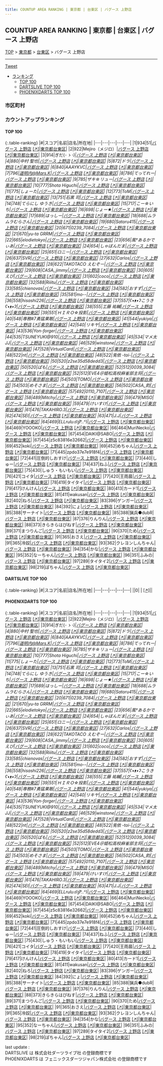 ```yaml
---
title: COUNTUP AREA RANKING | 東京都 | 台東区 | バグース 上野店
---
```

## COUNTUP AREA RANKING | 東京都 | 台東区 | バグース 上野店

[TOP](/darts/rank/) > [東京都](/darts/rank/東京都/) > [台東区](/darts/rank/東京都/台東区/) > バグース 上野店

___

<a href="https://twitter.com/share?ref_src=twsrc%5Etfw" data-text="COUNTUP AREA RANKING | 東京都台東区バグース 上野店" class="twitter-share-button" data-hashtags="DARTSLIVE,PHOENIXDARTS,darts,ダーツ" data-show-count="false">Tweet</a>

* [ランキング](#カウントアップランキング)
    * [TOP 100](#top-100)
    * [DARTSLIVE TOP 100](#dartslive-top-100)
    * [PHOENIXDARTS TOP 100](#phoenixdarts-top-100)

### 市区町村

<ul>

</ul>

### カウントアップランキング

#### TOP 100



{:.table-ranking}
|#|スコア|名前|店名|所在地|
|---|---|---|---|---|
|1|934|<span class="rank-name-pd">51</span>|<a href="/darts/rank/shops/39853.html">バグース 上野店</a> <a href="https://vs.phoenixdarts.com/jp/shop/shopDetailInfo/s_39853?s_seq=39853">[↗]</a>|<a href="/darts/rank/東京都/台東区">東京都台東区</a>|
|2|922|<span class="rank-name-pd">Mejiro（メジロ）</span>|<a href="/darts/rank/shops/39853.html">バグース 上野店</a> <a href="https://vs.phoenixdarts.com/jp/shop/shopDetailInfo/s_39853?s_seq=39853">[↗]</a>|<a href="/darts/rank/東京都/台東区">東京都台東区</a>|
|3|914|<span class="rank-name-pd">ぎだ(･_ゝ･)</span>|<a href="/darts/rank/shops/39853.html">バグース 上野店</a> <a href="https://vs.phoenixdarts.com/jp/shop/shopDetailInfo/s_39853?s_seq=39853">[↗]</a>|<a href="/darts/rank/東京都/台東区">東京都台東区</a>|
|4|880|<span class="rank-name-pd"><span class="pro-icon-pd"></span>中村 聖也</span>|<a href="/darts/rank/shops/39853.html">バグース 上野店</a> <a href="https://vs.phoenixdarts.com/jp/shop/shopDetailInfo/s_39853?s_seq=39853">[↗]</a>|<a href="/darts/rank/東京都/台東区">東京都台東区</a>|
|5|872|<span class="rank-name-pd">ドラ</span>|<a href="/darts/rank/shops/39853.html">バグース 上野店</a> <a href="https://vs.phoenixdarts.com/jp/shop/shopDetailInfo/s_39853?s_seq=39853">[↗]</a>|<a href="/darts/rank/東京都/台東区">東京都台東区</a>|
|6|840|<span class="rank-name-pd">AAAYKVC</span>|<a href="/darts/rank/shops/39853.html">バグース 上野店</a> <a href="https://vs.phoenixdarts.com/jp/shop/shopDetailInfo/s_39853?s_seq=39853">[↗]</a>|<a href="/darts/rank/東京都/台東区">東京都台東区</a>|
|7|796|<span class="rank-name-pd">道明内@Mars.K</span>|<a href="/darts/rank/shops/39853.html">バグース 上野店</a> <a href="https://vs.phoenixdarts.com/jp/shop/shopDetailInfo/s_39853?s_seq=39853">[↗]</a>|<a href="/darts/rank/東京都/台東区">東京都台東区</a>|
|8|786|<span class="rank-name-pd">てってれー</span>|<a href="/darts/rank/shops/39853.html">バグース 上野店</a> <a href="https://vs.phoenixdarts.com/jp/shop/shopDetailInfo/s_39853?s_seq=39853">[↗]</a>|<a href="/darts/rank/東京都/台東区">東京都台東区</a>|
|9|785|<span class="rank-name-pd">ザキ☆リュー</span>|<a href="/darts/rank/shops/39853.html">バグース 上野店</a> <a href="https://vs.phoenixdarts.com/jp/shop/shopDetailInfo/s_39853?s_seq=39853">[↗]</a>|<a href="/darts/rank/東京都/台東区">東京都台東区</a>|
|10|777|<span class="rank-name-pd">Shota Higuchi</span>|<a href="/darts/rank/shops/39853.html">バグース 上野店</a> <a href="https://vs.phoenixdarts.com/jp/shop/shopDetailInfo/s_39853?s_seq=39853">[↗]</a>|<a href="/darts/rank/東京都/台東区">東京都台東区</a>|
|11|775|<span class="rank-name-pd">しょーた</span>|<a href="/darts/rank/shops/39853.html">バグース 上野店</a> <a href="https://vs.phoenixdarts.com/jp/shop/shopDetailInfo/s_39853?s_seq=39853">[↗]</a>|<a href="/darts/rank/東京都/台東区">東京都台東区</a>|
|12|773|<span class="rank-name-pd">ToM</span>|<a href="/darts/rank/shops/39853.html">バグース 上野店</a> <a href="https://vs.phoenixdarts.com/jp/shop/shopDetailInfo/s_39853?s_seq=39853">[↗]</a>|<a href="/darts/rank/東京都/台東区">東京都台東区</a>|
|13|751|<span class="rank-name-pd"><span class="pro-icon-pd"></span>石黒 司</span>|<a href="/darts/rank/shops/39853.html">バグース 上野店</a> <a href="https://vs.phoenixdarts.com/jp/shop/shopDetailInfo/s_39853?s_seq=39853">[↗]</a>|<a href="/darts/rank/東京都/台東区">東京都台東区</a>|
|14|748|<span class="rank-name-pd">てらにし ゆうき</span>|<a href="/darts/rank/shops/39853.html">バグース 上野店</a> <a href="https://vs.phoenixdarts.com/jp/shop/shopDetailInfo/s_39853?s_seq=39853">[↗]</a>|<a href="/darts/rank/東京都/台東区">東京都台東区</a>|
|15|717|<span class="rank-name-pd">こー☆いち</span>|<a href="/darts/rank/shops/39853.html">バグース 上野店</a> <a href="https://vs.phoenixdarts.com/jp/shop/shopDetailInfo/s_39853?s_seq=39853">[↗]</a>|<a href="/darts/rank/東京都/台東区">東京都台東区</a>|
|16|698|<span class="rank-name-pd">じょー★</span>|<a href="/darts/rank/shops/39853.html">バグース 上野店</a> <a href="https://vs.phoenixdarts.com/jp/shop/shopDetailInfo/s_39853?s_seq=39853">[↗]</a>|<a href="/darts/rank/東京都/台東区">東京都台東区</a>|
|17|689|<span class="rank-name-pd">はっしー</span>|<a href="/darts/rank/shops/39853.html">バグース 上野店</a> <a href="https://vs.phoenixdarts.com/jp/shop/shopDetailInfo/s_39853?s_seq=39853">[↗]</a>|<a href="/darts/rank/東京都/台東区">東京都台東区</a>|
|18|688|<span class="rank-name-pd">ムラムラむらさん</span>|<a href="/darts/rank/shops/39853.html">バグース 上野店</a> <a href="https://vs.phoenixdarts.com/jp/shop/shopDetailInfo/s_39853?s_seq=39853">[↗]</a>|<a href="/darts/rank/東京都/台東区">東京都台東区</a>|
|19|680|<span class="rank-name-pd">Satoru415</span>|<a href="/darts/rank/shops/39853.html">バグース 上野店</a> <a href="https://vs.phoenixdarts.com/jp/shop/shopDetailInfo/s_39853?s_seq=39853">[↗]</a>|<a href="/darts/rank/東京都/台東区">東京都台東区</a>|
|20|671|<span class="rank-name-pd">0239_7084</span>|<a href="/darts/rank/shops/39853.html">バグース 上野店</a> <a href="https://vs.phoenixdarts.com/jp/shop/shopDetailInfo/s_39853?s_seq=39853">[↗]</a>|<a href="/darts/rank/東京都/台東区">東京都台東区</a>|
|21|670|<span class="rank-name-pd">yu-ta GRRM</span>|<a href="/darts/rank/shops/39853.html">バグース 上野店</a> <a href="https://vs.phoenixdarts.com/jp/shop/shopDetailInfo/s_39853?s_seq=39853">[↗]</a>|<a href="/darts/rank/東京都/台東区">東京都台東区</a>|
|22|665|<span class="rank-name-pd">elodietokyo</span>|<a href="/darts/rank/shops/39853.html">バグース 上野店</a> <a href="https://vs.phoenixdarts.com/jp/shop/shopDetailInfo/s_39853?s_seq=39853">[↗]</a>|<a href="/darts/rank/東京都/台東区">東京都台東区</a>|
|23|656|<span class="rank-name-pd">風†あるかでぃあ</span>|<a href="/darts/rank/shops/39853.html">バグース 上野店</a> <a href="https://vs.phoenixdarts.com/jp/shop/shopDetailInfo/s_39853?s_seq=39853">[↗]</a>|<a href="/darts/rank/東京都/台東区">東京都台東区</a>|
|24|654|<span class="rank-name-pd">しゃぼんだま</span>|<a href="/darts/rank/shops/39853.html">バグース 上野店</a> <a href="https://vs.phoenixdarts.com/jp/shop/shopDetailInfo/s_39853?s_seq=39853">[↗]</a>|<a href="/darts/rank/東京都/台東区">東京都台東区</a>|
|25|651|<span class="rank-name-pd">ロニー</span>|<a href="/darts/rank/shops/39853.html">バグース 上野店</a> <a href="https://vs.phoenixdarts.com/jp/shop/shopDetailInfo/s_39853?s_seq=39853">[↗]</a>|<a href="/darts/rank/東京都/台東区">東京都台東区</a>|
|26|637|<span class="rank-name-pd">SVR</span>|<a href="/darts/rank/shops/39853.html">バグース 上野店</a> <a href="https://vs.phoenixdarts.com/jp/shop/shopDetailInfo/s_39853?s_seq=39853">[↗]</a>|<a href="/darts/rank/東京都/台東区">東京都台東区</a>|
|27|632|<span class="rank-name-pd">Carlos</span>|<a href="/darts/rank/shops/39853.html">バグース 上野店</a> <a href="https://vs.phoenixdarts.com/jp/shop/shopDetailInfo/s_39853?s_seq=39853">[↗]</a>|<a href="/darts/rank/東京都/台東区">東京都台東区</a>|
|28|622|<span class="rank-name-pd">TAKOTACO えむぞー</span>|<a href="/darts/rank/shops/39853.html">バグース 上野店</a> <a href="https://vs.phoenixdarts.com/jp/shop/shopDetailInfo/s_39853?s_seq=39853">[↗]</a>|<a href="/darts/rank/東京都/台東区">東京都台東区</a>|
|29|608|<span class="rank-name-pd">CASA_jimmy</span>|<a href="/darts/rank/shops/39853.html">バグース 上野店</a> <a href="https://vs.phoenixdarts.com/jp/shop/shopDetailInfo/s_39853?s_seq=39853">[↗]</a>|<a href="/darts/rank/東京都/台東区">東京都台東区</a>|
|30|605|<span class="rank-name-pd">えび</span>|<a href="/darts/rank/shops/39853.html">バグース 上野店</a> <a href="https://vs.phoenixdarts.com/jp/shop/shopDetailInfo/s_39853?s_seq=39853">[↗]</a>|<a href="/darts/rank/東京都/台東区">東京都台東区</a>|
|31|602|<span class="rank-name-pd">coco</span>|<a href="/darts/rank/shops/39853.html">バグース 上野店</a> <a href="https://vs.phoenixdarts.com/jp/shop/shopDetailInfo/s_39853?s_seq=39853">[↗]</a>|<a href="/darts/rank/東京都/台東区">東京都台東区</a>|
|32|588|<span class="rank-name-pd">Riiitu</span>|<a href="/darts/rank/shops/39853.html">バグース 上野店</a> <a href="https://vs.phoenixdarts.com/jp/shop/shopDetailInfo/s_39853?s_seq=39853">[↗]</a>|<a href="/darts/rank/東京都/台東区">東京都台東区</a>|
|33|585|<span class="rank-name-pd">chienovas</span>|<a href="/darts/rank/shops/39853.html">バグース 上野店</a> <a href="https://vs.phoenixdarts.com/jp/shop/shopDetailInfo/s_39853?s_seq=39853">[↗]</a>|<a href="/darts/rank/東京都/台東区">東京都台東区</a>|
|34|582|<span class="rank-name-pd">おすず</span>|<a href="/darts/rank/shops/39853.html">バグース 上野店</a> <a href="https://vs.phoenixdarts.com/jp/shop/shopDetailInfo/s_39853?s_seq=39853">[↗]</a>|<a href="/darts/rank/東京都/台東区">東京都台東区</a>|
|35|581|<span class="rank-name-pd">mo--</span>|<a href="/darts/rank/shops/39853.html">バグース 上野店</a> <a href="https://vs.phoenixdarts.com/jp/shop/shopDetailInfo/s_39853?s_seq=39853">[↗]</a>|<a href="/darts/rank/東京都/台東区">東京都台東区</a>|
|36|558|<span class="rank-name-pd">hisashi226</span>|<a href="/darts/rank/shops/39853.html">バグース 上野店</a> <a href="https://vs.phoenixdarts.com/jp/shop/shopDetailInfo/s_39853?s_seq=39853">[↗]</a>|<a href="/darts/rank/東京都/台東区">東京都台東区</a>|
|37|557|<span class="rank-name-pd">ʕ•ᴥ•ʔこうきʕ•ᴥ•ʔ</span>|<a href="/darts/rank/shops/39853.html">バグース 上野店</a> <a href="https://vs.phoenixdarts.com/jp/shop/shopDetailInfo/s_39853?s_seq=39853">[↗]</a>|<a href="/darts/rank/東京都/台東区">東京都台東区</a>|
|38|555|<span class="rank-name-pd"><span class="pro-icon-pd"></span>工藤 祐輔</span>|<a href="/darts/rank/shops/39853.html">バグース 上野店</a> <a href="https://vs.phoenixdarts.com/jp/shop/shopDetailInfo/s_39853?s_seq=39853">[↗]</a>|<a href="/darts/rank/東京都/台東区">東京都台東区</a>|
|39|551|<span class="rank-name-pd">ＨＩＲＯ☆投影</span>|<a href="/darts/rank/shops/39853.html">バグース 上野店</a> <a href="https://vs.phoenixdarts.com/jp/shop/shopDetailInfo/s_39853?s_seq=39853">[↗]</a>|<a href="/darts/rank/東京都/台東区">東京都台東区</a>|
|40|548|<span class="rank-name-pd">専務#7勇猛果敢</span>|<a href="/darts/rank/shops/39853.html">バグース 上野店</a> <a href="https://vs.phoenixdarts.com/jp/shop/shopDetailInfo/s_39853?s_seq=39853">[↗]</a>|<a href="/darts/rank/東京都/台東区">東京都台東区</a>|
|41|544|<span class="rank-name-pd">yukiya</span>|<a href="/darts/rank/shops/39853.html">バグース 上野店</a> <a href="https://vs.phoenixdarts.com/jp/shop/shopDetailInfo/s_39853?s_seq=39853">[↗]</a>|<a href="/darts/rank/東京都/台東区">東京都台東区</a>|
|42|540|<span class="rank-name-pd">リキヤ</span>|<a href="/darts/rank/shops/39853.html">バグース 上野店</a> <a href="https://vs.phoenixdarts.com/jp/shop/shopDetailInfo/s_39853?s_seq=39853">[↗]</a>|<a href="/darts/rank/東京都/台東区">東京都台東区</a>|
|43|536|<span class="rank-name-pd">Yon-forger</span>|<a href="/darts/rank/shops/39853.html">バグース 上野店</a> <a href="https://vs.phoenixdarts.com/jp/shop/shopDetailInfo/s_39853?s_seq=39853">[↗]</a>|<a href="/darts/rank/東京都/台東区">東京都台東区</a>|
|44|535|<span class="rank-name-pd">TSUNEYUKI@910</span>|<a href="/darts/rank/shops/39853.html">バグース 上野店</a> <a href="https://vs.phoenixdarts.com/jp/shop/shopDetailInfo/s_39853?s_seq=39853">[↗]</a>|<a href="/darts/rank/東京都/台東区">東京都台東区</a>|
|45|534|<span class="rank-name-pd">マメ太 JJ</span>|<a href="/darts/rank/shops/39853.html">バグース 上野店</a> <a href="https://vs.phoenixdarts.com/jp/shop/shopDetailInfo/s_39853?s_seq=39853">[↗]</a>|<a href="/darts/rank/東京都/台東区">東京都台東区</a>|
|46|529|<span class="rank-name-pd">winstone</span>|<a href="/darts/rank/shops/39853.html">バグース 上野店</a> <a href="https://vs.phoenixdarts.com/jp/shop/shopDetailInfo/s_39853?s_seq=39853">[↗]</a>|<a href="/darts/rank/東京都/台東区">東京都台東区</a>|
|47|528|<span class="rank-name-pd">VirtualCard</span>|<a href="/darts/rank/shops/39853.html">バグース 上野店</a> <a href="https://vs.phoenixdarts.com/jp/shop/shopDetailInfo/s_39853?s_seq=39853">[↗]</a>|<a href="/darts/rank/東京都/台東区">東京都台東区</a>|
|48|522|<span class="rank-name-pd">nt</span>|<a href="/darts/rank/shops/39853.html">バグース 上野店</a> <a href="https://vs.phoenixdarts.com/jp/shop/shopDetailInfo/s_39853?s_seq=39853">[↗]</a>|<a href="/darts/rank/東京都/台東区">東京都台東区</a>|
|48|522|<span class="rank-name-pd">兎依 -toi-</span>|<a href="/darts/rank/shops/39853.html">バグース 上野店</a> <a href="https://vs.phoenixdarts.com/jp/shop/shopDetailInfo/s_39853?s_seq=39853">[↗]</a>|<a href="/darts/rank/東京都/台東区">東京都台東区</a>|
|50|520|<span class="rank-name-pd">z2se35d58dedd3</span>|<a href="/darts/rank/shops/39853.html">バグース 上野店</a> <a href="https://vs.phoenixdarts.com/jp/shop/shopDetailInfo/s_39853?s_seq=39853">[↗]</a>|<a href="/darts/rank/東京都/台東区">東京都台東区</a>|
|50|520|<span class="rank-name-pd">ぱも</span>|<a href="/darts/rank/shops/39853.html">バグース 上野店</a> <a href="https://vs.phoenixdarts.com/jp/shop/shopDetailInfo/s_39853?s_seq=39853">[↗]</a>|<a href="/darts/rank/東京都/台東区">東京都台東区</a>|
|52|512|<span class="rank-name-pd">0039_3084</span>|<a href="/darts/rank/shops/39853.html">バグース 上野店</a> <a href="https://vs.phoenixdarts.com/jp/shop/shopDetailInfo/s_39853?s_seq=39853">[↗]</a>|<a href="/darts/rank/東京都/台東区">東京都台東区</a>|
|52|512|<span class="rank-name-pd">EVE4＠姫松高校麻雀部主将</span>|<a href="/darts/rank/shops/39853.html">バグース 上野店</a> <a href="https://vs.phoenixdarts.com/jp/shop/shopDetailInfo/s_39853?s_seq=39853">[↗]</a>|<a href="/darts/rank/東京都/台東区">東京都台東区</a>|
|54|503|<span class="rank-name-pd">TOMO</span>|<a href="/darts/rank/shops/39853.html">バグース 上野店</a> <a href="https://vs.phoenixdarts.com/jp/shop/shopDetailInfo/s_39853?s_seq=39853">[↗]</a>|<a href="/darts/rank/東京都/台東区">東京都台東区</a>|
|54|503|<span class="rank-name-pd">めそさま</span>|<a href="/darts/rank/shops/39853.html">バグース 上野店</a> <a href="https://vs.phoenixdarts.com/jp/shop/shopDetailInfo/s_39853?s_seq=39853">[↗]</a>|<a href="/darts/rank/東京都/台東区">東京都台東区</a>|
|56|502|<span class="rank-name-pd">CASA_鈞</span>|<a href="/darts/rank/shops/39853.html">バグース 上野店</a> <a href="https://vs.phoenixdarts.com/jp/shop/shopDetailInfo/s_39853?s_seq=39853">[↗]</a>|<a href="/darts/rank/東京都/台東区">東京都台東区</a>|
|57|492|<span class="rank-name-pd">0110_7107</span>|<a href="/darts/rank/shops/39853.html">バグース 上野店</a> <a href="https://vs.phoenixdarts.com/jp/shop/shopDetailInfo/s_39853?s_seq=39853">[↗]</a>|<a href="/darts/rank/東京都/台東区">東京都台東区</a>|
|58|489|<span class="rank-name-pd">Mitchy</span>|<a href="/darts/rank/shops/39853.html">バグース 上野店</a> <a href="https://vs.phoenixdarts.com/jp/shop/shopDetailInfo/s_39853?s_seq=39853">[↗]</a>|<a href="/darts/rank/東京都/台東区">東京都台東区</a>|
|59|479|<span class="rank-name-pd">MISO</span>|<a href="/darts/rank/shops/39853.html">バグース 上野店</a> <a href="https://vs.phoenixdarts.com/jp/shop/shopDetailInfo/s_39853?s_seq=39853">[↗]</a>|<a href="/darts/rank/東京都/台東区">東京都台東区</a>|
|59|479|<span class="rank-name-pd">けいすけ</span>|<a href="/darts/rank/shops/39853.html">バグース 上野店</a> <a href="https://vs.phoenixdarts.com/jp/shop/shopDetailInfo/s_39853?s_seq=39853">[↗]</a>|<a href="/darts/rank/東京都/台東区">東京都台東区</a>|
|61|476|<span class="rank-name-pd">TAKAHIRO.3</span>|<a href="/darts/rank/shops/39853.html">バグース 上野店</a> <a href="https://vs.phoenixdarts.com/jp/shop/shopDetailInfo/s_39853?s_seq=39853">[↗]</a>|<a href="/darts/rank/東京都/台東区">東京都台東区</a>|
|62|474|<span class="rank-name-pd">SEI</span>|<a href="/darts/rank/shops/39853.html">バグース 上野店</a> <a href="https://vs.phoenixdarts.com/jp/shop/shopDetailInfo/s_39853?s_seq=39853">[↗]</a>|<a href="/darts/rank/東京都/台東区">東京都台東区</a>|
|63|471|<span class="rank-name-pd">J.J</span>|<a href="/darts/rank/shops/39853.html">バグース 上野店</a> <a href="https://vs.phoenixdarts.com/jp/shop/shopDetailInfo/s_39853?s_seq=39853">[↗]</a>|<a href="/darts/rank/東京都/台東区">東京都台東区</a>|
|64|469|<span class="rank-name-pd">ELLruluദ്ദ്ദി^._.^)</span>|<a href="/darts/rank/shops/39853.html">バグース 上野店</a> <a href="https://vs.phoenixdarts.com/jp/shop/shopDetailInfo/s_39853?s_seq=39853">[↗]</a>|<a href="/darts/rank/東京都/台東区">東京都台東区</a>|
|64|469|<span class="rank-name-pd">YOOOKO</span>|<a href="/darts/rank/shops/39853.html">バグース 上野店</a> <a href="https://vs.phoenixdarts.com/jp/shop/shopDetailInfo/s_39853?s_seq=39853">[↗]</a>|<a href="/darts/rank/東京都/台東区">東京都台東区</a>|
|66|464|<span class="rank-name-pd">MuriNecko</span>|<a href="/darts/rank/shops/39853.html">バグース 上野店</a> <a href="https://vs.phoenixdarts.com/jp/shop/shopDetailInfo/s_39853?s_seq=39853">[↗]</a>|<a href="/darts/rank/東京都/台東区">東京都台東区</a>|
|67|454|<span class="rank-name-pd">DAIKI@SABO</span>|<a href="/darts/rank/shops/39853.html">バグース 上野店</a> <a href="https://vs.phoenixdarts.com/jp/shop/shopDetailInfo/s_39853?s_seq=39853">[↗]</a>|<a href="/darts/rank/東京都/台東区">東京都台東区</a>|
|67|454|<span class="rank-name-pd">z5c83816e32662</span>|<a href="/darts/rank/shops/39853.html">バグース 上野店</a> <a href="https://vs.phoenixdarts.com/jp/shop/shopDetailInfo/s_39853?s_seq=39853">[↗]</a>|<a href="/darts/rank/東京都/台東区">東京都台東区</a>|
|69|452|<span class="rank-name-pd">koki</span>|<a href="/darts/rank/shops/39853.html">バグース 上野店</a> <a href="https://vs.phoenixdarts.com/jp/shop/shopDetailInfo/s_39853?s_seq=39853">[↗]</a>|<a href="/darts/rank/東京都/台東区">東京都台東区</a>|
|69|452|<span class="rank-name-pd">めちゃん</span>|<a href="/darts/rank/shops/39853.html">バグース 上野店</a> <a href="https://vs.phoenixdarts.com/jp/shop/shopDetailInfo/s_39853?s_seq=39853">[↗]</a>|<a href="/darts/rank/東京都/台東区">東京都台東区</a>|
|71|445|<span class="rank-name-pd">zpdo37e7e918f4</span>|<a href="/darts/rank/shops/39853.html">バグース 上野店</a> <a href="https://vs.phoenixdarts.com/jp/shop/shopDetailInfo/s_39853?s_seq=39853">[↗]</a>|<a href="/darts/rank/東京都/台東区">東京都台東区</a>|
|72|441|<span class="rank-name-pd">圧倒的しおすけ</span>|<a href="/darts/rank/shops/39853.html">バグース 上野店</a> <a href="https://vs.phoenixdarts.com/jp/shop/shopDetailInfo/s_39853?s_seq=39853">[↗]</a>|<a href="/darts/rank/東京都/台東区">東京都台東区</a>|
|73|440|<span class="rank-name-pd">しゅー</span>|<a href="/darts/rank/shops/39853.html">バグース 上野店</a> <a href="https://vs.phoenixdarts.com/jp/shop/shopDetailInfo/s_39853?s_seq=39853">[↗]</a>|<a href="/darts/rank/東京都/台東区">東京都台東区</a>|
|74|437|<span class="rank-name-pd">ねふ</span>|<a href="/darts/rank/shops/39853.html">バグース 上野店</a> <a href="https://vs.phoenixdarts.com/jp/shop/shopDetailInfo/s_39853?s_seq=39853">[↗]</a>|<a href="/darts/rank/東京都/台東区">東京都台東区</a>|
|75|430|<span class="rank-name-pd">しゅう・もいもい</span>|<a href="/darts/rank/shops/39853.html">バグース 上野店</a> <a href="https://vs.phoenixdarts.com/jp/shop/shopDetailInfo/s_39853?s_seq=39853">[↗]</a>|<a href="/darts/rank/東京都/台東区">東京都台東区</a>|
|76|421|<span class="rank-name-pd">コイタ</span>|<a href="/darts/rank/shops/39853.html">バグース 上野店</a> <a href="https://vs.phoenixdarts.com/jp/shop/shopDetailInfo/s_39853?s_seq=39853">[↗]</a>|<a href="/darts/rank/東京都/台東区">東京都台東区</a>|
|77|420|<span class="rank-name-pd">王雨晨</span>|<a href="/darts/rank/shops/39853.html">バグース 上野店</a> <a href="https://vs.phoenixdarts.com/jp/shop/shopDetailInfo/s_39853?s_seq=39853">[↗]</a>|<a href="/darts/rank/東京都/台東区">東京都台東区</a>|
|78|419|<span class="rank-name-pd">タイタイ</span>|<a href="/darts/rank/shops/39853.html">バグース 上野店</a> <a href="https://vs.phoenixdarts.com/jp/shop/shopDetailInfo/s_39853?s_seq=39853">[↗]</a>|<a href="/darts/rank/東京都/台東区">東京都台東区</a>|
|79|417|<span class="rank-name-pd">けんけん</span>|<a href="/darts/rank/shops/39853.html">バグース 上野店</a> <a href="https://vs.phoenixdarts.com/jp/shop/shopDetailInfo/s_39853?s_seq=39853">[↗]</a>|<a href="/darts/rank/東京都/台東区">東京都台東区</a>|
|80|413|<span class="rank-name-pd">カード1</span>|<a href="/darts/rank/shops/39853.html">バグース 上野店</a> <a href="https://vs.phoenixdarts.com/jp/shop/shopDetailInfo/s_39853?s_seq=39853">[↗]</a>|<a href="/darts/rank/東京都/台東区">東京都台東区</a>|
|81|411|<span class="rank-name-pd">wakusan</span>|<a href="/darts/rank/shops/39853.html">バグース 上野店</a> <a href="https://vs.phoenixdarts.com/jp/shop/shopDetailInfo/s_39853?s_seq=39853">[↗]</a>|<a href="/darts/rank/東京都/台東区">東京都台東区</a>|
|82|402|<span class="rank-name-pd">ねろ</span>|<a href="/darts/rank/shops/39853.html">バグース 上野店</a> <a href="https://vs.phoenixdarts.com/jp/shop/shopDetailInfo/s_39853?s_seq=39853">[↗]</a>|<a href="/darts/rank/東京都/台東区">東京都台東区</a>|
|83|396|<span class="rank-name-pd">ゲンガー</span>|<a href="/darts/rank/shops/39853.html">バグース 上野店</a> <a href="https://vs.phoenixdarts.com/jp/shop/shopDetailInfo/s_39853?s_seq=39853">[↗]</a>|<a href="/darts/rank/東京都/台東区">東京都台東区</a>|
|84|392|<span class="rank-name-pd">にょ</span>|<a href="/darts/rank/shops/39853.html">バグース 上野店</a> <a href="https://vs.phoenixdarts.com/jp/shop/shopDetailInfo/s_39853?s_seq=39853">[↗]</a>|<a href="/darts/rank/東京都/台東区">東京都台東区</a>|
|85|388|<span class="rank-name-pd">サーナイト</span>|<a href="/darts/rank/shops/39853.html">バグース 上野店</a> <a href="https://vs.phoenixdarts.com/jp/shop/shopDetailInfo/s_39853?s_seq=39853">[↗]</a>|<a href="/darts/rank/東京都/台東区">東京都台東区</a>|
|85|388|<span class="rank-name-pd">猟兵●dubR</span>|<a href="/darts/rank/shops/39853.html">バグース 上野店</a> <a href="https://vs.phoenixdarts.com/jp/shop/shopDetailInfo/s_39853?s_seq=39853">[↗]</a>|<a href="/darts/rank/東京都/台東区">東京都台東区</a>|
|87|376|<span class="rank-name-pd">りんりん</span>|<a href="/darts/rank/shops/39853.html">バグース 上野店</a> <a href="https://vs.phoenixdarts.com/jp/shop/shopDetailInfo/s_39853?s_seq=39853">[↗]</a>|<a href="/darts/rank/東京都/台東区">東京都台東区</a>|
|88|373|<span class="rank-name-pd">きらきらはぴねす</span>|<a href="/darts/rank/shops/39853.html">バグース 上野店</a> <a href="https://vs.phoenixdarts.com/jp/shop/shopDetailInfo/s_39853?s_seq=39853">[↗]</a>|<a href="/darts/rank/東京都/台東区">東京都台東区</a>|
|89|371|<span class="rank-name-pd">まつりんご</span>|<a href="/darts/rank/shops/39853.html">バグース 上野店</a> <a href="https://vs.phoenixdarts.com/jp/shop/shopDetailInfo/s_39853?s_seq=39853">[↗]</a>|<a href="/darts/rank/東京都/台東区">東京都台東区</a>|
|90|370|<span class="rank-name-pd">ため</span>|<a href="/darts/rank/shops/39853.html">バグース 上野店</a> <a href="https://vs.phoenixdarts.com/jp/shop/shopDetailInfo/s_39853?s_seq=39853">[↗]</a>|<a href="/darts/rank/東京都/台東区">東京都台東区</a>|
|91|365|<span class="rank-name-pd">おさえ</span>|<a href="/darts/rank/shops/39853.html">バグース 上野店</a> <a href="https://vs.phoenixdarts.com/jp/shop/shopDetailInfo/s_39853?s_seq=39853">[↗]</a>|<a href="/darts/rank/東京都/台東区">東京都台東区</a>|
|91|365|<span class="rank-name-pd">冷奴</span>|<a href="/darts/rank/shops/39853.html">バグース 上野店</a> <a href="https://vs.phoenixdarts.com/jp/shop/shopDetailInfo/s_39853?s_seq=39853">[↗]</a>|<a href="/darts/rank/東京都/台東区">東京都台東区</a>|
|93|362|<span class="rank-name-pd">クレヨンしんちゃん</span>|<a href="/darts/rank/shops/39853.html">バグース 上野店</a> <a href="https://vs.phoenixdarts.com/jp/shop/shopDetailInfo/s_39853?s_seq=39853">[↗]</a>|<a href="/darts/rank/東京都/台東区">東京都台東区</a>|
|94|354|<span class="rank-name-pd">かな</span>|<a href="/darts/rank/shops/39853.html">バグース 上野店</a> <a href="https://vs.phoenixdarts.com/jp/shop/shopDetailInfo/s_39853?s_seq=39853">[↗]</a>|<a href="/darts/rank/東京都/台東区">東京都台東区</a>|
|95|352|<span class="rank-name-pd">なーちゃん</span>|<a href="/darts/rank/shops/39853.html">バグース 上野店</a> <a href="https://vs.phoenixdarts.com/jp/shop/shopDetailInfo/s_39853?s_seq=39853">[↗]</a>|<a href="/darts/rank/東京都/台東区">東京都台東区</a>|
|96|351|<span class="rank-name-pd">ふみの</span>|<a href="/darts/rank/shops/39853.html">バグース 上野店</a> <a href="https://vs.phoenixdarts.com/jp/shop/shopDetailInfo/s_39853?s_seq=39853">[↗]</a>|<a href="/darts/rank/東京都/台東区">東京都台東区</a>|
|97|289|<span class="rank-name-pd">タイタイ2</span>|<a href="/darts/rank/shops/39853.html">バグース 上野店</a> <a href="https://vs.phoenixdarts.com/jp/shop/shopDetailInfo/s_39853?s_seq=39853">[↗]</a>|<a href="/darts/rank/東京都/台東区">東京都台東区</a>|
|98|219|<span class="rank-name-pd">ぽちゃん</span>|<a href="/darts/rank/shops/39853.html">バグース 上野店</a> <a href="https://vs.phoenixdarts.com/jp/shop/shopDetailInfo/s_39853?s_seq=39853">[↗]</a>|<a href="/darts/rank/東京都/台東区">東京都台東区</a>|


#### DARTSLIVE TOP 100



{:.table-ranking}
|#|スコア|名前|店名|所在地|
|---|---|---|---|---|
||0|<span class="rank-name-dl"> </span>|<a href="/darts/rank/shops/.html"></a> <a href="">[↗]</a>|<a href="/darts/rank//"></a>|


#### PHOENIXDARTS TOP 100



{:.table-ranking}
|#|スコア|名前|店名|所在地|
|---|---|---|---|---|
|1|934|<span class="rank-name-pd">51</span>|<a href="/darts/rank/shops/39853.html">バグース 上野店</a> <a href="https://vs.phoenixdarts.com/jp/shop/shopDetailInfo/s_39853?s_seq=39853">[↗]</a>|<a href="/darts/rank/東京都/台東区">東京都台東区</a>|
|2|922|<span class="rank-name-pd">Mejiro（メジロ）</span>|<a href="/darts/rank/shops/39853.html">バグース 上野店</a> <a href="https://vs.phoenixdarts.com/jp/shop/shopDetailInfo/s_39853?s_seq=39853">[↗]</a>|<a href="/darts/rank/東京都/台東区">東京都台東区</a>|
|3|914|<span class="rank-name-pd">ぎだ(･_ゝ･)</span>|<a href="/darts/rank/shops/39853.html">バグース 上野店</a> <a href="https://vs.phoenixdarts.com/jp/shop/shopDetailInfo/s_39853?s_seq=39853">[↗]</a>|<a href="/darts/rank/東京都/台東区">東京都台東区</a>|
|4|880|<span class="rank-name-pd"><span class="pro-icon-pd"></span>中村 聖也</span>|<a href="/darts/rank/shops/39853.html">バグース 上野店</a> <a href="https://vs.phoenixdarts.com/jp/shop/shopDetailInfo/s_39853?s_seq=39853">[↗]</a>|<a href="/darts/rank/東京都/台東区">東京都台東区</a>|
|5|872|<span class="rank-name-pd">ドラ</span>|<a href="/darts/rank/shops/39853.html">バグース 上野店</a> <a href="https://vs.phoenixdarts.com/jp/shop/shopDetailInfo/s_39853?s_seq=39853">[↗]</a>|<a href="/darts/rank/東京都/台東区">東京都台東区</a>|
|6|840|<span class="rank-name-pd">AAAYKVC</span>|<a href="/darts/rank/shops/39853.html">バグース 上野店</a> <a href="https://vs.phoenixdarts.com/jp/shop/shopDetailInfo/s_39853?s_seq=39853">[↗]</a>|<a href="/darts/rank/東京都/台東区">東京都台東区</a>|
|7|796|<span class="rank-name-pd">道明内@Mars.K</span>|<a href="/darts/rank/shops/39853.html">バグース 上野店</a> <a href="https://vs.phoenixdarts.com/jp/shop/shopDetailInfo/s_39853?s_seq=39853">[↗]</a>|<a href="/darts/rank/東京都/台東区">東京都台東区</a>|
|8|786|<span class="rank-name-pd">てってれー</span>|<a href="/darts/rank/shops/39853.html">バグース 上野店</a> <a href="https://vs.phoenixdarts.com/jp/shop/shopDetailInfo/s_39853?s_seq=39853">[↗]</a>|<a href="/darts/rank/東京都/台東区">東京都台東区</a>|
|9|785|<span class="rank-name-pd">ザキ☆リュー</span>|<a href="/darts/rank/shops/39853.html">バグース 上野店</a> <a href="https://vs.phoenixdarts.com/jp/shop/shopDetailInfo/s_39853?s_seq=39853">[↗]</a>|<a href="/darts/rank/東京都/台東区">東京都台東区</a>|
|10|777|<span class="rank-name-pd">Shota Higuchi</span>|<a href="/darts/rank/shops/39853.html">バグース 上野店</a> <a href="https://vs.phoenixdarts.com/jp/shop/shopDetailInfo/s_39853?s_seq=39853">[↗]</a>|<a href="/darts/rank/東京都/台東区">東京都台東区</a>|
|11|775|<span class="rank-name-pd">しょーた</span>|<a href="/darts/rank/shops/39853.html">バグース 上野店</a> <a href="https://vs.phoenixdarts.com/jp/shop/shopDetailInfo/s_39853?s_seq=39853">[↗]</a>|<a href="/darts/rank/東京都/台東区">東京都台東区</a>|
|12|773|<span class="rank-name-pd">ToM</span>|<a href="/darts/rank/shops/39853.html">バグース 上野店</a> <a href="https://vs.phoenixdarts.com/jp/shop/shopDetailInfo/s_39853?s_seq=39853">[↗]</a>|<a href="/darts/rank/東京都/台東区">東京都台東区</a>|
|13|751|<span class="rank-name-pd"><span class="pro-icon-pd"></span>石黒 司</span>|<a href="/darts/rank/shops/39853.html">バグース 上野店</a> <a href="https://vs.phoenixdarts.com/jp/shop/shopDetailInfo/s_39853?s_seq=39853">[↗]</a>|<a href="/darts/rank/東京都/台東区">東京都台東区</a>|
|14|748|<span class="rank-name-pd">てらにし ゆうき</span>|<a href="/darts/rank/shops/39853.html">バグース 上野店</a> <a href="https://vs.phoenixdarts.com/jp/shop/shopDetailInfo/s_39853?s_seq=39853">[↗]</a>|<a href="/darts/rank/東京都/台東区">東京都台東区</a>|
|15|717|<span class="rank-name-pd">こー☆いち</span>|<a href="/darts/rank/shops/39853.html">バグース 上野店</a> <a href="https://vs.phoenixdarts.com/jp/shop/shopDetailInfo/s_39853?s_seq=39853">[↗]</a>|<a href="/darts/rank/東京都/台東区">東京都台東区</a>|
|16|698|<span class="rank-name-pd">じょー★</span>|<a href="/darts/rank/shops/39853.html">バグース 上野店</a> <a href="https://vs.phoenixdarts.com/jp/shop/shopDetailInfo/s_39853?s_seq=39853">[↗]</a>|<a href="/darts/rank/東京都/台東区">東京都台東区</a>|
|17|689|<span class="rank-name-pd">はっしー</span>|<a href="/darts/rank/shops/39853.html">バグース 上野店</a> <a href="https://vs.phoenixdarts.com/jp/shop/shopDetailInfo/s_39853?s_seq=39853">[↗]</a>|<a href="/darts/rank/東京都/台東区">東京都台東区</a>|
|18|688|<span class="rank-name-pd">ムラムラむらさん</span>|<a href="/darts/rank/shops/39853.html">バグース 上野店</a> <a href="https://vs.phoenixdarts.com/jp/shop/shopDetailInfo/s_39853?s_seq=39853">[↗]</a>|<a href="/darts/rank/東京都/台東区">東京都台東区</a>|
|19|680|<span class="rank-name-pd">Satoru415</span>|<a href="/darts/rank/shops/39853.html">バグース 上野店</a> <a href="https://vs.phoenixdarts.com/jp/shop/shopDetailInfo/s_39853?s_seq=39853">[↗]</a>|<a href="/darts/rank/東京都/台東区">東京都台東区</a>|
|20|671|<span class="rank-name-pd">0239_7084</span>|<a href="/darts/rank/shops/39853.html">バグース 上野店</a> <a href="https://vs.phoenixdarts.com/jp/shop/shopDetailInfo/s_39853?s_seq=39853">[↗]</a>|<a href="/darts/rank/東京都/台東区">東京都台東区</a>|
|21|670|<span class="rank-name-pd">yu-ta GRRM</span>|<a href="/darts/rank/shops/39853.html">バグース 上野店</a> <a href="https://vs.phoenixdarts.com/jp/shop/shopDetailInfo/s_39853?s_seq=39853">[↗]</a>|<a href="/darts/rank/東京都/台東区">東京都台東区</a>|
|22|665|<span class="rank-name-pd">elodietokyo</span>|<a href="/darts/rank/shops/39853.html">バグース 上野店</a> <a href="https://vs.phoenixdarts.com/jp/shop/shopDetailInfo/s_39853?s_seq=39853">[↗]</a>|<a href="/darts/rank/東京都/台東区">東京都台東区</a>|
|23|656|<span class="rank-name-pd">風†あるかでぃあ</span>|<a href="/darts/rank/shops/39853.html">バグース 上野店</a> <a href="https://vs.phoenixdarts.com/jp/shop/shopDetailInfo/s_39853?s_seq=39853">[↗]</a>|<a href="/darts/rank/東京都/台東区">東京都台東区</a>|
|24|654|<span class="rank-name-pd">しゃぼんだま</span>|<a href="/darts/rank/shops/39853.html">バグース 上野店</a> <a href="https://vs.phoenixdarts.com/jp/shop/shopDetailInfo/s_39853?s_seq=39853">[↗]</a>|<a href="/darts/rank/東京都/台東区">東京都台東区</a>|
|25|651|<span class="rank-name-pd">ロニー</span>|<a href="/darts/rank/shops/39853.html">バグース 上野店</a> <a href="https://vs.phoenixdarts.com/jp/shop/shopDetailInfo/s_39853?s_seq=39853">[↗]</a>|<a href="/darts/rank/東京都/台東区">東京都台東区</a>|
|26|637|<span class="rank-name-pd">SVR</span>|<a href="/darts/rank/shops/39853.html">バグース 上野店</a> <a href="https://vs.phoenixdarts.com/jp/shop/shopDetailInfo/s_39853?s_seq=39853">[↗]</a>|<a href="/darts/rank/東京都/台東区">東京都台東区</a>|
|27|632|<span class="rank-name-pd">Carlos</span>|<a href="/darts/rank/shops/39853.html">バグース 上野店</a> <a href="https://vs.phoenixdarts.com/jp/shop/shopDetailInfo/s_39853?s_seq=39853">[↗]</a>|<a href="/darts/rank/東京都/台東区">東京都台東区</a>|
|28|622|<span class="rank-name-pd">TAKOTACO えむぞー</span>|<a href="/darts/rank/shops/39853.html">バグース 上野店</a> <a href="https://vs.phoenixdarts.com/jp/shop/shopDetailInfo/s_39853?s_seq=39853">[↗]</a>|<a href="/darts/rank/東京都/台東区">東京都台東区</a>|
|29|608|<span class="rank-name-pd">CASA_jimmy</span>|<a href="/darts/rank/shops/39853.html">バグース 上野店</a> <a href="https://vs.phoenixdarts.com/jp/shop/shopDetailInfo/s_39853?s_seq=39853">[↗]</a>|<a href="/darts/rank/東京都/台東区">東京都台東区</a>|
|30|605|<span class="rank-name-pd">えび</span>|<a href="/darts/rank/shops/39853.html">バグース 上野店</a> <a href="https://vs.phoenixdarts.com/jp/shop/shopDetailInfo/s_39853?s_seq=39853">[↗]</a>|<a href="/darts/rank/東京都/台東区">東京都台東区</a>|
|31|602|<span class="rank-name-pd">coco</span>|<a href="/darts/rank/shops/39853.html">バグース 上野店</a> <a href="https://vs.phoenixdarts.com/jp/shop/shopDetailInfo/s_39853?s_seq=39853">[↗]</a>|<a href="/darts/rank/東京都/台東区">東京都台東区</a>|
|32|588|<span class="rank-name-pd">Riiitu</span>|<a href="/darts/rank/shops/39853.html">バグース 上野店</a> <a href="https://vs.phoenixdarts.com/jp/shop/shopDetailInfo/s_39853?s_seq=39853">[↗]</a>|<a href="/darts/rank/東京都/台東区">東京都台東区</a>|
|33|585|<span class="rank-name-pd">chienovas</span>|<a href="/darts/rank/shops/39853.html">バグース 上野店</a> <a href="https://vs.phoenixdarts.com/jp/shop/shopDetailInfo/s_39853?s_seq=39853">[↗]</a>|<a href="/darts/rank/東京都/台東区">東京都台東区</a>|
|34|582|<span class="rank-name-pd">おすず</span>|<a href="/darts/rank/shops/39853.html">バグース 上野店</a> <a href="https://vs.phoenixdarts.com/jp/shop/shopDetailInfo/s_39853?s_seq=39853">[↗]</a>|<a href="/darts/rank/東京都/台東区">東京都台東区</a>|
|35|581|<span class="rank-name-pd">mo--</span>|<a href="/darts/rank/shops/39853.html">バグース 上野店</a> <a href="https://vs.phoenixdarts.com/jp/shop/shopDetailInfo/s_39853?s_seq=39853">[↗]</a>|<a href="/darts/rank/東京都/台東区">東京都台東区</a>|
|36|558|<span class="rank-name-pd">hisashi226</span>|<a href="/darts/rank/shops/39853.html">バグース 上野店</a> <a href="https://vs.phoenixdarts.com/jp/shop/shopDetailInfo/s_39853?s_seq=39853">[↗]</a>|<a href="/darts/rank/東京都/台東区">東京都台東区</a>|
|37|557|<span class="rank-name-pd">ʕ•ᴥ•ʔこうきʕ•ᴥ•ʔ</span>|<a href="/darts/rank/shops/39853.html">バグース 上野店</a> <a href="https://vs.phoenixdarts.com/jp/shop/shopDetailInfo/s_39853?s_seq=39853">[↗]</a>|<a href="/darts/rank/東京都/台東区">東京都台東区</a>|
|38|555|<span class="rank-name-pd"><span class="pro-icon-pd"></span>工藤 祐輔</span>|<a href="/darts/rank/shops/39853.html">バグース 上野店</a> <a href="https://vs.phoenixdarts.com/jp/shop/shopDetailInfo/s_39853?s_seq=39853">[↗]</a>|<a href="/darts/rank/東京都/台東区">東京都台東区</a>|
|39|551|<span class="rank-name-pd">ＨＩＲＯ☆投影</span>|<a href="/darts/rank/shops/39853.html">バグース 上野店</a> <a href="https://vs.phoenixdarts.com/jp/shop/shopDetailInfo/s_39853?s_seq=39853">[↗]</a>|<a href="/darts/rank/東京都/台東区">東京都台東区</a>|
|40|548|<span class="rank-name-pd">専務#7勇猛果敢</span>|<a href="/darts/rank/shops/39853.html">バグース 上野店</a> <a href="https://vs.phoenixdarts.com/jp/shop/shopDetailInfo/s_39853?s_seq=39853">[↗]</a>|<a href="/darts/rank/東京都/台東区">東京都台東区</a>|
|41|544|<span class="rank-name-pd">yukiya</span>|<a href="/darts/rank/shops/39853.html">バグース 上野店</a> <a href="https://vs.phoenixdarts.com/jp/shop/shopDetailInfo/s_39853?s_seq=39853">[↗]</a>|<a href="/darts/rank/東京都/台東区">東京都台東区</a>|
|42|540|<span class="rank-name-pd">リキヤ</span>|<a href="/darts/rank/shops/39853.html">バグース 上野店</a> <a href="https://vs.phoenixdarts.com/jp/shop/shopDetailInfo/s_39853?s_seq=39853">[↗]</a>|<a href="/darts/rank/東京都/台東区">東京都台東区</a>|
|43|536|<span class="rank-name-pd">Yon-forger</span>|<a href="/darts/rank/shops/39853.html">バグース 上野店</a> <a href="https://vs.phoenixdarts.com/jp/shop/shopDetailInfo/s_39853?s_seq=39853">[↗]</a>|<a href="/darts/rank/東京都/台東区">東京都台東区</a>|
|44|535|<span class="rank-name-pd">TSUNEYUKI@910</span>|<a href="/darts/rank/shops/39853.html">バグース 上野店</a> <a href="https://vs.phoenixdarts.com/jp/shop/shopDetailInfo/s_39853?s_seq=39853">[↗]</a>|<a href="/darts/rank/東京都/台東区">東京都台東区</a>|
|45|534|<span class="rank-name-pd">マメ太 JJ</span>|<a href="/darts/rank/shops/39853.html">バグース 上野店</a> <a href="https://vs.phoenixdarts.com/jp/shop/shopDetailInfo/s_39853?s_seq=39853">[↗]</a>|<a href="/darts/rank/東京都/台東区">東京都台東区</a>|
|46|529|<span class="rank-name-pd">winstone</span>|<a href="/darts/rank/shops/39853.html">バグース 上野店</a> <a href="https://vs.phoenixdarts.com/jp/shop/shopDetailInfo/s_39853?s_seq=39853">[↗]</a>|<a href="/darts/rank/東京都/台東区">東京都台東区</a>|
|47|528|<span class="rank-name-pd">VirtualCard</span>|<a href="/darts/rank/shops/39853.html">バグース 上野店</a> <a href="https://vs.phoenixdarts.com/jp/shop/shopDetailInfo/s_39853?s_seq=39853">[↗]</a>|<a href="/darts/rank/東京都/台東区">東京都台東区</a>|
|48|522|<span class="rank-name-pd">nt</span>|<a href="/darts/rank/shops/39853.html">バグース 上野店</a> <a href="https://vs.phoenixdarts.com/jp/shop/shopDetailInfo/s_39853?s_seq=39853">[↗]</a>|<a href="/darts/rank/東京都/台東区">東京都台東区</a>|
|48|522|<span class="rank-name-pd">兎依 -toi-</span>|<a href="/darts/rank/shops/39853.html">バグース 上野店</a> <a href="https://vs.phoenixdarts.com/jp/shop/shopDetailInfo/s_39853?s_seq=39853">[↗]</a>|<a href="/darts/rank/東京都/台東区">東京都台東区</a>|
|50|520|<span class="rank-name-pd">z2se35d58dedd3</span>|<a href="/darts/rank/shops/39853.html">バグース 上野店</a> <a href="https://vs.phoenixdarts.com/jp/shop/shopDetailInfo/s_39853?s_seq=39853">[↗]</a>|<a href="/darts/rank/東京都/台東区">東京都台東区</a>|
|50|520|<span class="rank-name-pd">ぱも</span>|<a href="/darts/rank/shops/39853.html">バグース 上野店</a> <a href="https://vs.phoenixdarts.com/jp/shop/shopDetailInfo/s_39853?s_seq=39853">[↗]</a>|<a href="/darts/rank/東京都/台東区">東京都台東区</a>|
|52|512|<span class="rank-name-pd">0039_3084</span>|<a href="/darts/rank/shops/39853.html">バグース 上野店</a> <a href="https://vs.phoenixdarts.com/jp/shop/shopDetailInfo/s_39853?s_seq=39853">[↗]</a>|<a href="/darts/rank/東京都/台東区">東京都台東区</a>|
|52|512|<span class="rank-name-pd">EVE4＠姫松高校麻雀部主将</span>|<a href="/darts/rank/shops/39853.html">バグース 上野店</a> <a href="https://vs.phoenixdarts.com/jp/shop/shopDetailInfo/s_39853?s_seq=39853">[↗]</a>|<a href="/darts/rank/東京都/台東区">東京都台東区</a>|
|54|503|<span class="rank-name-pd">TOMO</span>|<a href="/darts/rank/shops/39853.html">バグース 上野店</a> <a href="https://vs.phoenixdarts.com/jp/shop/shopDetailInfo/s_39853?s_seq=39853">[↗]</a>|<a href="/darts/rank/東京都/台東区">東京都台東区</a>|
|54|503|<span class="rank-name-pd">めそさま</span>|<a href="/darts/rank/shops/39853.html">バグース 上野店</a> <a href="https://vs.phoenixdarts.com/jp/shop/shopDetailInfo/s_39853?s_seq=39853">[↗]</a>|<a href="/darts/rank/東京都/台東区">東京都台東区</a>|
|56|502|<span class="rank-name-pd">CASA_鈞</span>|<a href="/darts/rank/shops/39853.html">バグース 上野店</a> <a href="https://vs.phoenixdarts.com/jp/shop/shopDetailInfo/s_39853?s_seq=39853">[↗]</a>|<a href="/darts/rank/東京都/台東区">東京都台東区</a>|
|57|492|<span class="rank-name-pd">0110_7107</span>|<a href="/darts/rank/shops/39853.html">バグース 上野店</a> <a href="https://vs.phoenixdarts.com/jp/shop/shopDetailInfo/s_39853?s_seq=39853">[↗]</a>|<a href="/darts/rank/東京都/台東区">東京都台東区</a>|
|58|489|<span class="rank-name-pd">Mitchy</span>|<a href="/darts/rank/shops/39853.html">バグース 上野店</a> <a href="https://vs.phoenixdarts.com/jp/shop/shopDetailInfo/s_39853?s_seq=39853">[↗]</a>|<a href="/darts/rank/東京都/台東区">東京都台東区</a>|
|59|479|<span class="rank-name-pd">MISO</span>|<a href="/darts/rank/shops/39853.html">バグース 上野店</a> <a href="https://vs.phoenixdarts.com/jp/shop/shopDetailInfo/s_39853?s_seq=39853">[↗]</a>|<a href="/darts/rank/東京都/台東区">東京都台東区</a>|
|59|479|<span class="rank-name-pd">けいすけ</span>|<a href="/darts/rank/shops/39853.html">バグース 上野店</a> <a href="https://vs.phoenixdarts.com/jp/shop/shopDetailInfo/s_39853?s_seq=39853">[↗]</a>|<a href="/darts/rank/東京都/台東区">東京都台東区</a>|
|61|476|<span class="rank-name-pd">TAKAHIRO.3</span>|<a href="/darts/rank/shops/39853.html">バグース 上野店</a> <a href="https://vs.phoenixdarts.com/jp/shop/shopDetailInfo/s_39853?s_seq=39853">[↗]</a>|<a href="/darts/rank/東京都/台東区">東京都台東区</a>|
|62|474|<span class="rank-name-pd">SEI</span>|<a href="/darts/rank/shops/39853.html">バグース 上野店</a> <a href="https://vs.phoenixdarts.com/jp/shop/shopDetailInfo/s_39853?s_seq=39853">[↗]</a>|<a href="/darts/rank/東京都/台東区">東京都台東区</a>|
|63|471|<span class="rank-name-pd">J.J</span>|<a href="/darts/rank/shops/39853.html">バグース 上野店</a> <a href="https://vs.phoenixdarts.com/jp/shop/shopDetailInfo/s_39853?s_seq=39853">[↗]</a>|<a href="/darts/rank/東京都/台東区">東京都台東区</a>|
|64|469|<span class="rank-name-pd">ELLruluദ്ദ്ദി^._.^)</span>|<a href="/darts/rank/shops/39853.html">バグース 上野店</a> <a href="https://vs.phoenixdarts.com/jp/shop/shopDetailInfo/s_39853?s_seq=39853">[↗]</a>|<a href="/darts/rank/東京都/台東区">東京都台東区</a>|
|64|469|<span class="rank-name-pd">YOOOKO</span>|<a href="/darts/rank/shops/39853.html">バグース 上野店</a> <a href="https://vs.phoenixdarts.com/jp/shop/shopDetailInfo/s_39853?s_seq=39853">[↗]</a>|<a href="/darts/rank/東京都/台東区">東京都台東区</a>|
|66|464|<span class="rank-name-pd">MuriNecko</span>|<a href="/darts/rank/shops/39853.html">バグース 上野店</a> <a href="https://vs.phoenixdarts.com/jp/shop/shopDetailInfo/s_39853?s_seq=39853">[↗]</a>|<a href="/darts/rank/東京都/台東区">東京都台東区</a>|
|67|454|<span class="rank-name-pd">DAIKI@SABO</span>|<a href="/darts/rank/shops/39853.html">バグース 上野店</a> <a href="https://vs.phoenixdarts.com/jp/shop/shopDetailInfo/s_39853?s_seq=39853">[↗]</a>|<a href="/darts/rank/東京都/台東区">東京都台東区</a>|
|67|454|<span class="rank-name-pd">z5c83816e32662</span>|<a href="/darts/rank/shops/39853.html">バグース 上野店</a> <a href="https://vs.phoenixdarts.com/jp/shop/shopDetailInfo/s_39853?s_seq=39853">[↗]</a>|<a href="/darts/rank/東京都/台東区">東京都台東区</a>|
|69|452|<span class="rank-name-pd">koki</span>|<a href="/darts/rank/shops/39853.html">バグース 上野店</a> <a href="https://vs.phoenixdarts.com/jp/shop/shopDetailInfo/s_39853?s_seq=39853">[↗]</a>|<a href="/darts/rank/東京都/台東区">東京都台東区</a>|
|69|452|<span class="rank-name-pd">めちゃん</span>|<a href="/darts/rank/shops/39853.html">バグース 上野店</a> <a href="https://vs.phoenixdarts.com/jp/shop/shopDetailInfo/s_39853?s_seq=39853">[↗]</a>|<a href="/darts/rank/東京都/台東区">東京都台東区</a>|
|71|445|<span class="rank-name-pd">zpdo37e7e918f4</span>|<a href="/darts/rank/shops/39853.html">バグース 上野店</a> <a href="https://vs.phoenixdarts.com/jp/shop/shopDetailInfo/s_39853?s_seq=39853">[↗]</a>|<a href="/darts/rank/東京都/台東区">東京都台東区</a>|
|72|441|<span class="rank-name-pd">圧倒的しおすけ</span>|<a href="/darts/rank/shops/39853.html">バグース 上野店</a> <a href="https://vs.phoenixdarts.com/jp/shop/shopDetailInfo/s_39853?s_seq=39853">[↗]</a>|<a href="/darts/rank/東京都/台東区">東京都台東区</a>|
|73|440|<span class="rank-name-pd">しゅー</span>|<a href="/darts/rank/shops/39853.html">バグース 上野店</a> <a href="https://vs.phoenixdarts.com/jp/shop/shopDetailInfo/s_39853?s_seq=39853">[↗]</a>|<a href="/darts/rank/東京都/台東区">東京都台東区</a>|
|74|437|<span class="rank-name-pd">ねふ</span>|<a href="/darts/rank/shops/39853.html">バグース 上野店</a> <a href="https://vs.phoenixdarts.com/jp/shop/shopDetailInfo/s_39853?s_seq=39853">[↗]</a>|<a href="/darts/rank/東京都/台東区">東京都台東区</a>|
|75|430|<span class="rank-name-pd">しゅう・もいもい</span>|<a href="/darts/rank/shops/39853.html">バグース 上野店</a> <a href="https://vs.phoenixdarts.com/jp/shop/shopDetailInfo/s_39853?s_seq=39853">[↗]</a>|<a href="/darts/rank/東京都/台東区">東京都台東区</a>|
|76|421|<span class="rank-name-pd">コイタ</span>|<a href="/darts/rank/shops/39853.html">バグース 上野店</a> <a href="https://vs.phoenixdarts.com/jp/shop/shopDetailInfo/s_39853?s_seq=39853">[↗]</a>|<a href="/darts/rank/東京都/台東区">東京都台東区</a>|
|77|420|<span class="rank-name-pd">王雨晨</span>|<a href="/darts/rank/shops/39853.html">バグース 上野店</a> <a href="https://vs.phoenixdarts.com/jp/shop/shopDetailInfo/s_39853?s_seq=39853">[↗]</a>|<a href="/darts/rank/東京都/台東区">東京都台東区</a>|
|78|419|<span class="rank-name-pd">タイタイ</span>|<a href="/darts/rank/shops/39853.html">バグース 上野店</a> <a href="https://vs.phoenixdarts.com/jp/shop/shopDetailInfo/s_39853?s_seq=39853">[↗]</a>|<a href="/darts/rank/東京都/台東区">東京都台東区</a>|
|79|417|<span class="rank-name-pd">けんけん</span>|<a href="/darts/rank/shops/39853.html">バグース 上野店</a> <a href="https://vs.phoenixdarts.com/jp/shop/shopDetailInfo/s_39853?s_seq=39853">[↗]</a>|<a href="/darts/rank/東京都/台東区">東京都台東区</a>|
|80|413|<span class="rank-name-pd">カード1</span>|<a href="/darts/rank/shops/39853.html">バグース 上野店</a> <a href="https://vs.phoenixdarts.com/jp/shop/shopDetailInfo/s_39853?s_seq=39853">[↗]</a>|<a href="/darts/rank/東京都/台東区">東京都台東区</a>|
|81|411|<span class="rank-name-pd">wakusan</span>|<a href="/darts/rank/shops/39853.html">バグース 上野店</a> <a href="https://vs.phoenixdarts.com/jp/shop/shopDetailInfo/s_39853?s_seq=39853">[↗]</a>|<a href="/darts/rank/東京都/台東区">東京都台東区</a>|
|82|402|<span class="rank-name-pd">ねろ</span>|<a href="/darts/rank/shops/39853.html">バグース 上野店</a> <a href="https://vs.phoenixdarts.com/jp/shop/shopDetailInfo/s_39853?s_seq=39853">[↗]</a>|<a href="/darts/rank/東京都/台東区">東京都台東区</a>|
|83|396|<span class="rank-name-pd">ゲンガー</span>|<a href="/darts/rank/shops/39853.html">バグース 上野店</a> <a href="https://vs.phoenixdarts.com/jp/shop/shopDetailInfo/s_39853?s_seq=39853">[↗]</a>|<a href="/darts/rank/東京都/台東区">東京都台東区</a>|
|84|392|<span class="rank-name-pd">にょ</span>|<a href="/darts/rank/shops/39853.html">バグース 上野店</a> <a href="https://vs.phoenixdarts.com/jp/shop/shopDetailInfo/s_39853?s_seq=39853">[↗]</a>|<a href="/darts/rank/東京都/台東区">東京都台東区</a>|
|85|388|<span class="rank-name-pd">サーナイト</span>|<a href="/darts/rank/shops/39853.html">バグース 上野店</a> <a href="https://vs.phoenixdarts.com/jp/shop/shopDetailInfo/s_39853?s_seq=39853">[↗]</a>|<a href="/darts/rank/東京都/台東区">東京都台東区</a>|
|85|388|<span class="rank-name-pd">猟兵●dubR</span>|<a href="/darts/rank/shops/39853.html">バグース 上野店</a> <a href="https://vs.phoenixdarts.com/jp/shop/shopDetailInfo/s_39853?s_seq=39853">[↗]</a>|<a href="/darts/rank/東京都/台東区">東京都台東区</a>|
|87|376|<span class="rank-name-pd">りんりん</span>|<a href="/darts/rank/shops/39853.html">バグース 上野店</a> <a href="https://vs.phoenixdarts.com/jp/shop/shopDetailInfo/s_39853?s_seq=39853">[↗]</a>|<a href="/darts/rank/東京都/台東区">東京都台東区</a>|
|88|373|<span class="rank-name-pd">きらきらはぴねす</span>|<a href="/darts/rank/shops/39853.html">バグース 上野店</a> <a href="https://vs.phoenixdarts.com/jp/shop/shopDetailInfo/s_39853?s_seq=39853">[↗]</a>|<a href="/darts/rank/東京都/台東区">東京都台東区</a>|
|89|371|<span class="rank-name-pd">まつりんご</span>|<a href="/darts/rank/shops/39853.html">バグース 上野店</a> <a href="https://vs.phoenixdarts.com/jp/shop/shopDetailInfo/s_39853?s_seq=39853">[↗]</a>|<a href="/darts/rank/東京都/台東区">東京都台東区</a>|
|90|370|<span class="rank-name-pd">ため</span>|<a href="/darts/rank/shops/39853.html">バグース 上野店</a> <a href="https://vs.phoenixdarts.com/jp/shop/shopDetailInfo/s_39853?s_seq=39853">[↗]</a>|<a href="/darts/rank/東京都/台東区">東京都台東区</a>|
|91|365|<span class="rank-name-pd">おさえ</span>|<a href="/darts/rank/shops/39853.html">バグース 上野店</a> <a href="https://vs.phoenixdarts.com/jp/shop/shopDetailInfo/s_39853?s_seq=39853">[↗]</a>|<a href="/darts/rank/東京都/台東区">東京都台東区</a>|
|91|365|<span class="rank-name-pd">冷奴</span>|<a href="/darts/rank/shops/39853.html">バグース 上野店</a> <a href="https://vs.phoenixdarts.com/jp/shop/shopDetailInfo/s_39853?s_seq=39853">[↗]</a>|<a href="/darts/rank/東京都/台東区">東京都台東区</a>|
|93|362|<span class="rank-name-pd">クレヨンしんちゃん</span>|<a href="/darts/rank/shops/39853.html">バグース 上野店</a> <a href="https://vs.phoenixdarts.com/jp/shop/shopDetailInfo/s_39853?s_seq=39853">[↗]</a>|<a href="/darts/rank/東京都/台東区">東京都台東区</a>|
|94|354|<span class="rank-name-pd">かな</span>|<a href="/darts/rank/shops/39853.html">バグース 上野店</a> <a href="https://vs.phoenixdarts.com/jp/shop/shopDetailInfo/s_39853?s_seq=39853">[↗]</a>|<a href="/darts/rank/東京都/台東区">東京都台東区</a>|
|95|352|<span class="rank-name-pd">なーちゃん</span>|<a href="/darts/rank/shops/39853.html">バグース 上野店</a> <a href="https://vs.phoenixdarts.com/jp/shop/shopDetailInfo/s_39853?s_seq=39853">[↗]</a>|<a href="/darts/rank/東京都/台東区">東京都台東区</a>|
|96|351|<span class="rank-name-pd">ふみの</span>|<a href="/darts/rank/shops/39853.html">バグース 上野店</a> <a href="https://vs.phoenixdarts.com/jp/shop/shopDetailInfo/s_39853?s_seq=39853">[↗]</a>|<a href="/darts/rank/東京都/台東区">東京都台東区</a>|
|97|289|<span class="rank-name-pd">タイタイ2</span>|<a href="/darts/rank/shops/39853.html">バグース 上野店</a> <a href="https://vs.phoenixdarts.com/jp/shop/shopDetailInfo/s_39853?s_seq=39853">[↗]</a>|<a href="/darts/rank/東京都/台東区">東京都台東区</a>|
|98|219|<span class="rank-name-pd">ぽちゃん</span>|<a href="/darts/rank/shops/39853.html">バグース 上野店</a> <a href="https://vs.phoenixdarts.com/jp/shop/shopDetailInfo/s_39853?s_seq=39853">[↗]</a>|<a href="/darts/rank/東京都/台東区">東京都台東区</a>|


<div class="footer border-top border-gray-light mt-5 pt-3 text-right text-gray">
    last update : <span style="font-weight: italic" id="foot_last_modified"></span><br />
    DARTSLIVE は 株式会社ダーツライブ社 の登録商標です<br />
    PHOENIXDARTS は フェニックスダーツジャパン株式会社 の登録商標です<br />
</div>

<script src="https://cdnjs.cloudflare.com/ajax/libs/jquery.tablesorter/2.31.3/js/jquery.tablesorter.min.js" integrity="sha512-qzgd5cYSZcosqpzpn7zF2ZId8f/8CHmFKZ8j7mU4OUXTNRd5g+ZHBPsgKEwoqxCtdQvExE5LprwwPAgoicguNg==" crossorigin="anonymous" referrerpolicy="no-referrer"></script>
<link rel="stylesheet" href="https://cdnjs.cloudflare.com/ajax/libs/jquery.tablesorter/2.31.3/css/theme.default.min.css" integrity="sha512-wghhOJkjQX0Lh3NSWvNKeZ0ZpNn+SPVXX1Qyc9OCaogADktxrBiBdKGDoqVUOyhStvMBmJQ8ZdMHiR3wuEq8+w==" crossorigin="anonymous" referrerpolicy="no-referrer" />
<script>
$(function() {
    $(".table-ranking").tablesorter({sortList:[[0, 0]]});
    $("#foot_last_modified").text(formatDate(new Date(document.lastModified), 'yyyy-MM-dd HH:mm:ss'));
});
</script>

<script async src="https://platform.twitter.com/widgets.js" charset="utf-8"></script>